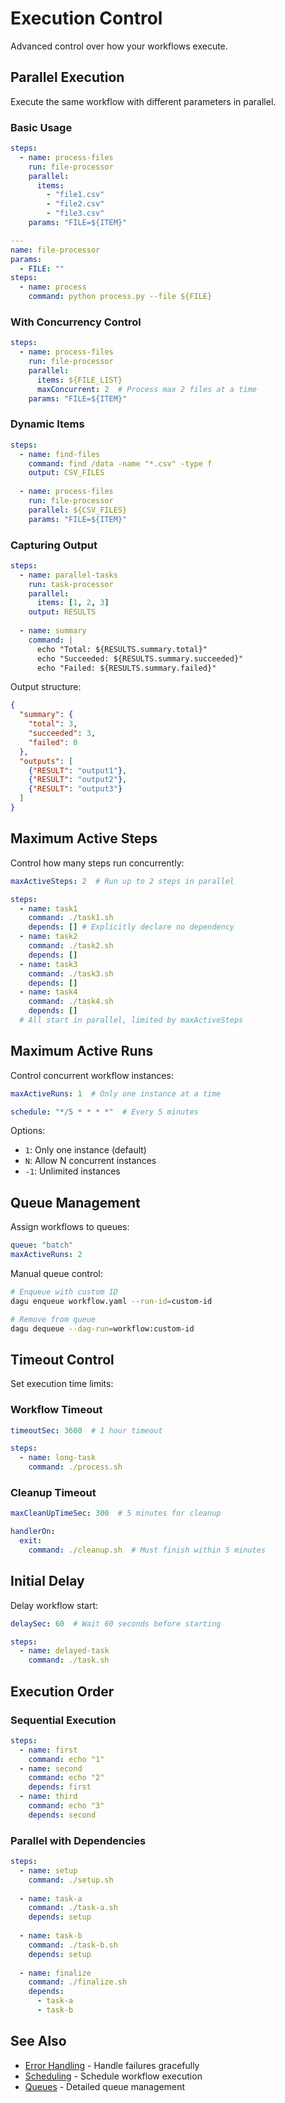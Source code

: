 # Execution Control

Advanced control over how your workflows execute.

## Parallel Execution

Execute the same workflow with different parameters in parallel.

### Basic Usage

```yaml
steps:
  - name: process-files
    run: file-processor
    parallel:
      items:
        - "file1.csv"
        - "file2.csv"
        - "file3.csv"
    params: "FILE=${ITEM}"

---
name: file-processor
params:
  - FILE: ""
steps:
  - name: process
    command: python process.py --file ${FILE}
```

### With Concurrency Control

```yaml
steps:
  - name: process-files
    run: file-processor
    parallel:
      items: ${FILE_LIST}
      maxConcurrent: 2  # Process max 2 files at a time
    params: "FILE=${ITEM}"
```

### Dynamic Items

```yaml
steps:
  - name: find-files
    command: find /data -name "*.csv" -type f
    output: CSV_FILES
  
  - name: process-files
    run: file-processor
    parallel: ${CSV_FILES}
    params: "FILE=${ITEM}"
```

### Capturing Output

```yaml
steps:
  - name: parallel-tasks
    run: task-processor
    parallel:
      items: [1, 2, 3]
    output: RESULTS
  
  - name: summary
    command: |
      echo "Total: ${RESULTS.summary.total}"
      echo "Succeeded: ${RESULTS.summary.succeeded}"
      echo "Failed: ${RESULTS.summary.failed}"
```

Output structure:
```json
{
  "summary": {
    "total": 3,
    "succeeded": 3,
    "failed": 0
  },
  "outputs": [
    {"RESULT": "output1"},
    {"RESULT": "output2"},
    {"RESULT": "output3"}
  ]
}
```

## Maximum Active Steps

Control how many steps run concurrently:

```yaml
maxActiveSteps: 2  # Run up to 2 steps in parallel

steps:
  - name: task1
    command: ./task1.sh
    depends: [] # Explicitly declare no dependency
  - name: task2
    command: ./task2.sh
    depends: []
  - name: task3
    command: ./task3.sh
    depends: []
  - name: task4
    command: ./task4.sh
    depends: []
  # All start in parallel, limited by maxActiveSteps
```

## Maximum Active Runs

Control concurrent workflow instances:

```yaml
maxActiveRuns: 1  # Only one instance at a time

schedule: "*/5 * * * *"  # Every 5 minutes
```

Options:
- `1`: Only one instance (default)
- `N`: Allow N concurrent instances
- `-1`: Unlimited instances

## Queue Management

Assign workflows to queues:

```yaml
queue: "batch"
maxActiveRuns: 2
```

Manual queue control:
```bash
# Enqueue with custom ID
dagu enqueue workflow.yaml --run-id=custom-id

# Remove from queue
dagu dequeue --dag-run=workflow:custom-id
```

## Timeout Control

Set execution time limits:

### Workflow Timeout

```yaml
timeoutSec: 3600  # 1 hour timeout

steps:
  - name: long-task
    command: ./process.sh
```

### Cleanup Timeout

```yaml
maxCleanUpTimeSec: 300  # 5 minutes for cleanup

handlerOn:
  exit:
    command: ./cleanup.sh  # Must finish within 5 minutes
```

## Initial Delay

Delay workflow start:

```yaml
delaySec: 60  # Wait 60 seconds before starting

steps:
  - name: delayed-task
    command: ./task.sh
```

## Execution Order

### Sequential Execution

```yaml
steps:
  - name: first
    command: echo "1"
  - name: second
    command: echo "2"
    depends: first
  - name: third
    command: echo "3"
    depends: second
```

### Parallel with Dependencies

```yaml
steps:
  - name: setup
    command: ./setup.sh
  
  - name: task-a
    command: ./task-a.sh
    depends: setup
  
  - name: task-b
    command: ./task-b.sh
    depends: setup
  
  - name: finalize
    command: ./finalize.sh
    depends:
      - task-a
      - task-b
```

## See Also

- [Error Handling](/writing-workflows/error-handling) - Handle failures gracefully
- [Scheduling](/features/scheduling) - Schedule workflow execution
- [Queues](/features/queues) - Detailed queue management
